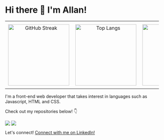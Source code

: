 # Hi there 👋 I'm Allan!

<table style="border-collapse: collapse; width: 100%; background-color: transparent;">
  <tr>
    <td style="padding: 10px; text-align: center;">
      <a href="https://git.io/streak">
        <img src="https://streak-stats.demolab.com/?user=murungiallan&theme=dark&hide_border=true" alt="GitHub Streak" style="max-width: 100%; height: 200px; width: auto;">
      </a>
    </td>
    <td style="padding: 10px; text-align: center;">
      <a href="https://github.com/anuraghazra/github-readme-stats">
        <img src="https://github-readme-stats.vercel.app/api/top-langs/?username=murungiallan&layout=compact&langs_count=4&theme=dark&hide_border=true" alt="Top Langs" style="max-width: 100%; height: 200px; width: auto;">
      </a>
    </td>
    <td style="padding: 10px; text-align: center;">
      <a href="https://github.com/anuraghazra/github-readme-stats">
        <img src="https://github-readme-stats.vercel.app/api/?username=murungiallan&theme=dark&show_icons=true&hide_border=true" alt="GitHub Stats" style="max-width: 100%; height: 200px; width: auto;">
      </a>
    </td>
  </tr>
</table>

I'm a front-end web developer that takes interest in languages such as Javascript, HTML and CSS.

Check out my repositories below! 👇

<a href="https://github.com/murungiallan/TOP"><img align="center" src="https://github-readme-stats.vercel.app/api/pin/?username=murungiallan&repo=TOP&theme=dark&hide_border=true" /></a>
<a href="https://github.com/murungiallan/python_100"><img align="center" src="https://github-readme-stats.vercel.app/api/pin/?username=murungiallan&repo=python_100&theme=dark&hide_border=true" /></a>

Let's connect!  <a href="https://www.linkedin.com/in/cheboiwomurungi">Connect with me on LinkedIn!</a>
